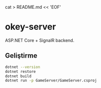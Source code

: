 cat > README.md << 'EOF'
# okey-server

ASP.NET Core + SignalR backend.

## Geliştirme
```bash
dotnet --version
dotnet restore
dotnet build
dotnet run -p GameServer/GameServer.csproj

